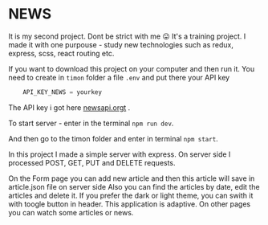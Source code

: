 # NEWS
It is my second project. Dont be strict with me :stuck_out_tongue: It's a training project. I made it with one purpouse - study new technologies such as redux, express, scss, react routing etc. 

If you want to download this project on your computer and then run it. You need to create in `timon` folder a file `.env` and put there your API key  

```javascript
    API_KEY_NEWS = yourkey
```
The API key i got here [newsapi.orgt](https://newsapi.org/) .

To start server - enter in the terminal `npm run dev`. 

And then go to the timon folder and enter in terminal `npm start`.

In this project I made a simple server with express. On server side I processed POST, GET, PUT and DELETE requests.

On the Form page you can add new article and then this article will save in article.json file on server side Also you can find the articles by date, edit the articles and delete it. If you prefer the dark or light theme, you can swith it with toogle button in header. This application is adaptive. On other pages you can watch some articles or news.
